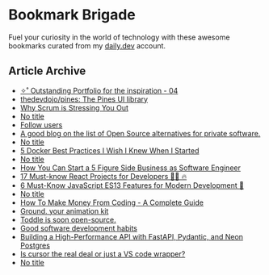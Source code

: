 # Bookmark Brigade
Fuel your curiosity in the world of technology with these awesome bookmarks curated from my [daily.dev](https://app.daily.dev/Anmol-Baranwal) account.

## Article Archive

<!-- DAILY-DEV-BOOKMARKS:START -->
- [✧˚ Outstanding Portfolio for the inspiration - 04](https://app.daily.dev/posts/qXFyipm8A?utm_source=rss&utm_medium=bookmarks&utm_campaign=iWZFqWGzJuZ3TMf4ZW9aZ)
- [thedevdojo/pines: The Pines UI library](https://app.daily.dev/posts/jmVdc7aml?utm_source=rss&utm_medium=bookmarks&utm_campaign=iWZFqWGzJuZ3TMf4ZW9aZ)
- [Why Scrum is Stressing You Out](https://app.daily.dev/posts/PogyFrqb8?utm_source=rss&utm_medium=bookmarks&utm_campaign=iWZFqWGzJuZ3TMf4ZW9aZ)
- [No title](https://app.daily.dev/posts/mcxHIqh4e?utm_source=rss&utm_medium=bookmarks&utm_campaign=iWZFqWGzJuZ3TMf4ZW9aZ)
- [Follow users](https://app.daily.dev/posts/zLJ33WEjO?utm_source=rss&utm_medium=bookmarks&utm_campaign=iWZFqWGzJuZ3TMf4ZW9aZ)
- [A good blog on the list of Open Source alternatives for private software.](https://app.daily.dev/posts/2XkhCtfJd?utm_source=rss&utm_medium=bookmarks&utm_campaign=iWZFqWGzJuZ3TMf4ZW9aZ)
- [No title](https://app.daily.dev/posts/4H1qt0sCT?utm_source=rss&utm_medium=bookmarks&utm_campaign=iWZFqWGzJuZ3TMf4ZW9aZ)
- [5 Docker Best Practices I Wish I Knew When I Started](https://app.daily.dev/posts/324x4vW0H?utm_source=rss&utm_medium=bookmarks&utm_campaign=iWZFqWGzJuZ3TMf4ZW9aZ)
- [No title](https://app.daily.dev/posts/gUmdlmtIn?utm_source=rss&utm_medium=bookmarks&utm_campaign=iWZFqWGzJuZ3TMf4ZW9aZ)
- [How You Can Start a 5 Figure Side Business as Software Engineer](https://app.daily.dev/posts/yOtFN89G3?utm_source=rss&utm_medium=bookmarks&utm_campaign=iWZFqWGzJuZ3TMf4ZW9aZ)
- [17 Must-know React Projects for Developers 👩‍💻 🔥](https://app.daily.dev/posts/FSwQgovw0?utm_source=rss&utm_medium=bookmarks&utm_campaign=iWZFqWGzJuZ3TMf4ZW9aZ)
- [6 Must-Know JavaScript ES13 Features for Modern Development 🚀](https://app.daily.dev/posts/3KFtK9Xzd?utm_source=rss&utm_medium=bookmarks&utm_campaign=iWZFqWGzJuZ3TMf4ZW9aZ)
- [No title](https://app.daily.dev/posts/zdKxsHD8V?utm_source=rss&utm_medium=bookmarks&utm_campaign=iWZFqWGzJuZ3TMf4ZW9aZ)
- [How To Make Money From Coding - A Complete Guide](https://app.daily.dev/posts/36Ts7Kjxr?utm_source=rss&utm_medium=bookmarks&utm_campaign=iWZFqWGzJuZ3TMf4ZW9aZ)
- [Ground. your animation kit](https://app.daily.dev/posts/gRVWW9e2H?utm_source=rss&utm_medium=bookmarks&utm_campaign=iWZFqWGzJuZ3TMf4ZW9aZ)
- [Toddle is soon open-source.](https://app.daily.dev/posts/S3gUOX4v8?utm_source=rss&utm_medium=bookmarks&utm_campaign=iWZFqWGzJuZ3TMf4ZW9aZ)
- [Good software development habits](https://app.daily.dev/posts/AFPsVBlJ1?utm_source=rss&utm_medium=bookmarks&utm_campaign=iWZFqWGzJuZ3TMf4ZW9aZ)
- [Building a High-Performance API with FastAPI, Pydantic, and Neon Postgres](https://app.daily.dev/posts/5LRxxAoY2?utm_source=rss&utm_medium=bookmarks&utm_campaign=iWZFqWGzJuZ3TMf4ZW9aZ)
- [Is cursor the real deal or just a VS code wrapper?](https://app.daily.dev/posts/v4NO25mr7?utm_source=rss&utm_medium=bookmarks&utm_campaign=iWZFqWGzJuZ3TMf4ZW9aZ)
- [No title](https://app.daily.dev/posts/LLuD3Am31?utm_source=rss&utm_medium=bookmarks&utm_campaign=iWZFqWGzJuZ3TMf4ZW9aZ)
<!-- DAILY-DEV-BOOKMARKS:END -->
